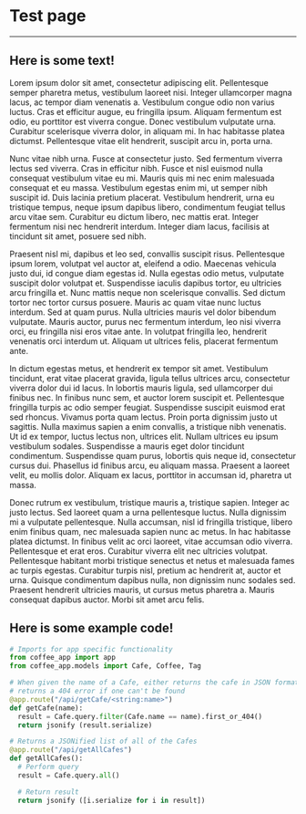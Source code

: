 # Test page

---

## Here is some text!

Lorem ipsum dolor sit amet, consectetur adipiscing elit. Pellentesque semper pharetra metus, vestibulum laoreet nisi. Integer ullamcorper magna lacus, ac tempor diam venenatis a. Vestibulum congue odio non varius luctus. Cras et efficitur augue, eu fringilla ipsum. Aliquam fermentum est odio, eu porttitor est viverra congue. Donec vestibulum vulputate urna. Curabitur scelerisque viverra dolor, in aliquam mi. In hac habitasse platea dictumst. Pellentesque vitae elit hendrerit, suscipit arcu in, porta urna.

Nunc vitae nibh urna. Fusce at consectetur justo. Sed fermentum viverra lectus sed viverra. Cras in efficitur nibh. Fusce et nisl euismod nulla consequat vestibulum vitae eu mi. Mauris quis mi nec enim malesuada consequat et eu massa. Vestibulum egestas enim mi, ut semper nibh suscipit id. Duis lacinia pretium placerat. Vestibulum hendrerit, urna eu tristique tempus, neque ipsum dapibus libero, condimentum feugiat tellus arcu vitae sem. Curabitur eu dictum libero, nec mattis erat. Integer fermentum nisi nec hendrerit interdum. Integer diam lacus, facilisis at tincidunt sit amet, posuere sed nibh.

Praesent nisl mi, dapibus et leo sed, convallis suscipit risus. Pellentesque ipsum lorem, volutpat vel auctor at, eleifend a odio. Maecenas vehicula justo dui, id congue diam egestas id. Nulla egestas odio metus, vulputate suscipit dolor volutpat et. Suspendisse iaculis dapibus tortor, eu ultricies arcu fringilla et. Nunc mattis neque non scelerisque convallis. Sed dictum tortor nec tortor cursus posuere. Mauris ac quam vitae nunc luctus interdum. Sed at quam purus. Nulla ultricies mauris vel dolor bibendum vulputate. Mauris auctor, purus nec fermentum interdum, leo nisi viverra orci, eu fringilla nisi eros vitae ante. In volutpat fringilla leo, hendrerit venenatis orci interdum ut. Aliquam ut ultrices felis, placerat fermentum ante.

In dictum egestas metus, et hendrerit ex tempor sit amet. Vestibulum tincidunt, erat vitae placerat gravida, ligula tellus ultrices arcu, consectetur viverra dolor dui id lacus. In lobortis mauris ligula, sed ullamcorper dui finibus nec. In finibus nunc sem, et auctor lorem suscipit et. Pellentesque fringilla turpis ac odio semper feugiat. Suspendisse suscipit euismod erat sed rhoncus. Vivamus porta quam lectus. Proin porta dignissim justo ut sagittis. Nulla maximus sapien a enim convallis, a tristique nibh venenatis. Ut id ex tempor, luctus lectus non, ultrices elit. Nullam ultrices eu ipsum vestibulum sodales. Suspendisse a mauris eget dolor tincidunt condimentum. Suspendisse quam purus, lobortis quis neque id, consectetur cursus dui. Phasellus id finibus arcu, eu aliquam massa. Praesent a laoreet velit, eu mollis dolor. Aliquam ex lacus, porttitor in accumsan id, pharetra ut massa.

Donec rutrum ex vestibulum, tristique mauris a, tristique sapien. Integer ac justo lectus. Sed laoreet quam a urna pellentesque luctus. Nulla dignissim mi a vulputate pellentesque. Nulla accumsan, nisl id fringilla tristique, libero enim finibus quam, nec malesuada sapien nunc ac metus. In hac habitasse platea dictumst. In finibus velit ac orci laoreet, vitae accumsan odio viverra. Pellentesque et erat eros. Curabitur viverra elit nec ultricies volutpat. Pellentesque habitant morbi tristique senectus et netus et malesuada fames ac turpis egestas. Curabitur turpis nisl, pretium ac hendrerit at, auctor et urna. Quisque condimentum dapibus nulla, non dignissim nunc sodales sed. Praesent hendrerit ultricies mauris, ut cursus metus pharetra a. Mauris consequat dapibus auctor. Morbi sit amet arcu felis.

## Here is some example code!

```python
# Imports for app specific functionality
from coffee_app import app
from coffee_app.models import Cafe, Coffee, Tag

# When given the name of a Cafe, either returns the cafe in JSON format OR
# returns a 404 error if one can't be found
@app.route("/api/getCafe/<string:name>")
def getCafe(name):
  result = Cafe.query.filter(Cafe.name == name).first_or_404()
  return jsonify (result.serialize)

# Returns a JSONified list of all of the Cafes
@app.route("/api/getAllCafes")
def getAllCafes():
  # Perform query
  result = Cafe.query.all()

  # Return result
  return jsonify ([i.serialize for i in result])
```
